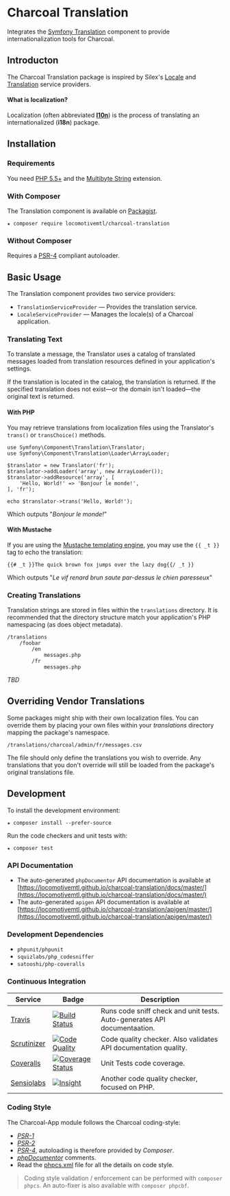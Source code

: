 Charcoal Translation
====================

Integrates the [Symfony Translation](https://symfony.com/doc/current/components/translation/) component to provide internationalization tools for Charcoal.

## Introducton

The Charcoal Translation package is inspired by Silex's [Locale](http://silex.sensiolabs.org/doc/master/providers/locale.html) and [Translation](http://silex.sensiolabs.org/doc/master/providers/translation.html) service providers.

#### What is localization?

Localization (often abbreviated [**l10n**](https://en.wikipedia.org/wiki/Internationalization_and_localization)) is the process of translating an internationalized (**i18n**) package.

## Installation

### Requirements

You need [PHP 5.5+](http://php.net) and the [Multibyte String](http://php.net/manual/en/book.mbstring.php) extension.

### With Composer

The Translation component is available on [Packagist](https://packagist.org/packages/locomotivemtl/charcoal-translation).

```shell
★ composer require locomotivemtl/charcoal-translation
```

### Without Composer

Requires a [PSR-4](http://www.php-fig.org/psr/psr-4/) compliant autoloader.

## Basic Usage

The Translation component provides two service providers:

-   `TranslationServiceProvider` — Provides the translation service.
-   `LocaleServiceProvider` — Manages the locale(s) of a Charcoal application.

### Translating Text

To translate a message, the Translator uses a catalog of translated messages loaded from translation resources defined in your application's settings.

If the translation is located in the catalog, the translation is returned. If the specified translation does not exist—or the domain isn't loaded—the original text is returned.

#### With PHP

You may retrieve translations from localization files using the Translator's `trans()` or `transChoice()` methods.

```
use Symfony\Component\Translation\Translator;
use Symfony\Component\Translation\Loader\ArrayLoader;

$translator = new Translator('fr');
$translator->addLoader('array', new ArrayLoader());
$translator->addResource('array', [
    'Hello, World!' => 'Bonjour le monde!',
], 'fr');

echo $translator->trans('Hello, World!');
```

Which outputs "_Bonjour le monde!_"

#### With Mustache

If you are using the [Mustache templating engine](https://mustache.github.io/), you may use the `{{ _t }}` tag to echo the translation:

```
{{# _t }}The quick brown fox jumps over the lazy dog{{/ _t }}
```

Which outputs "_Le vif renard brun saute par-dessus le chien paresseux_"

### Creating Translations

Translation strings are stored in files within the `translations` directory. It is recommended that the directory structure match your application's PHP namespacing (as does object metadata).

```
/translations
    /foobar
        /en
            messages.php
        /fr
            messages.php
```

_TBD_

## Overriding Vendor Translations

Some packages might ship with their own localization files. You can override them by placing your own files within your _translations_ directory mapping the package's namespace.

```
/translations/charcoal/admin/fr/messages.csv
```

The file should only define the translations you wish to override. Any translations that you don't override will still be loaded from the package's original translations file.

## Development

To install the development environment:

```shell
★ composer install --prefer-source
```

Run the code checkers and unit tests with:

```shell
★ composer test
```

### API Documentation

-   The auto-generated `phpDocumentor` API documentation is available at [https://locomotivemtl.github.io/charcoal-translation/docs/master/](https://locomotivemtl.github.io/charcoal-translation/docs/master/)
-   The auto-generated `apigen` API documentation is available at [https://locomotivemtl.github.io/charcoal-translation/apigen/master/](https://locomotivemtl.github.io/charcoal-translation/apigen/master/)

### Development Dependencies

-   `phpunit/phpunit`
-   `squizlabs/php_codesniffer`
-   `satooshi/php-coveralls`

### Continuous Integration

| Service                    | Badge                                             | Description                                                              |
| -------------------------- | ------------------------------------------------- | ------------------------------------------------------------------------ |
| [Travis][travis]           | [![Build Status][travis-badge]][travis]           | Runs code sniff check and unit tests. Auto-generates API documentaation. |
| [Scrutinizer][scrutinizer] | [![Code Quality][scrutinizer-badge]][scrutinizer] | Code quality checker. Also validates API documentation quality.          |
| [Coveralls][coveralls]     | [![Coverage Status][coveralls-badge]][coveralls]  | Unit Tests code coverage.                                                |
| [Sensiolabs][sensiolabs]   | [![Insight][sensiolabs-badge]][sensiolabs]        | Another code quality checker, focused on PHP.                            |

### Coding Style

The Charcoal-App module follows the Charcoal coding-style:

-   [_PSR-1_](https://github.com/php-fig/fig-standards/blob/master/accepted/PSR-1-basic-coding-standard.md)
-   [_PSR-2_](https://github.com/php-fig/fig-standards/blob/master/accepted/PSR-2-coding-style-guide.md)
-   [_PSR-4_](https://github.com/php-fig/fig-standards/blob/master/accepted/PSR-4-autoloader.md), autoloading is therefore provided by _Composer_.
-   [_phpDocumentor_](http://phpdoc.org/) comments.
-   Read the [phpcs.xml](phpcs.xml) file for all the details on code style.

> Coding style validation / enforcement can be performed with `composer phpcs`. An auto-fixer is also available with `composer phpcbf`.

[travis]: https://travis-ci.org/locomotivemtl/charcoal-translation
[scrutinizer]: https://scrutinizer-ci.com/g/locomotivemtl/charcoal-translation
[coveralls]: https://coveralls.io/github/locomotivemtl/charcoal-translation
[sensiolabs]: https://insight.sensiolabs.com/projects/533b5796-7e69-42a7-a046-71342146308a

[travis-badge]: https://travis-ci.org/locomotivemtl/charcoal-translation.svg?branch=master
[scrutinizer-badge]: https://scrutinizer-ci.com/g/locomotivemtl/charcoal-translation/badges/quality-score.png?b=master
[coveralls-badge]: https://coveralls.io/repos/github/locomotivemtl/charcoal-translation/badge.svg?branch=master
[sensiolabs-badge]: https://insight.sensiolabs.com/projects/533b5796-7e69-42a7-a046-71342146308a/mini.png
